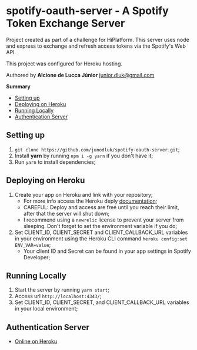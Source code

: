 # spotify-oauth-server - A Spotify Token Exchange Server

Project created as part of a challenge for HiPlatform.
This server uses node and express to exchange and refresh access tokens via the Spotify's Web API.

This project was configured for Heroku hosting.

Authored by **Alcione de Lucca Júnior** <junior.dluk@gmail.com>

**Summary**
- [Setting up](#setting-up)
- [Deploying on Heroku](#deploying-on-heroku)
- [Running Locally](#running-locally)
- [Authentication Server](#authentication-server)

## Setting up
1. `git clone https://github.com/junodluk/spotify-oauth-server.git`;
2. Install **yarn** by running `npm i -g yarn` if you don't have it;
3. Run `yarn` to install dependencies;

## Deploying on Heroku
1. Create your app on Heroku and link with your repository;
    - For more info access the Heroku deply [documentation](https://devcenter.heroku.com/categories/deployment);
    - CAREFUL: Deploy and access are free until you reach their limit, after that the server will shut down;
    - I recommend using a `newrelic` license to prevent your server from sleeping. Don't forget to set the environment variable if you do;
2. Set CLIENT_ID, CLIENT_SECRET and CLIENT_CALLBACK_URL variables in your environment using the Heroku CLI command `heroku config:set ENV_VAR=value`;
    - Your client ID and Secret can be found in your app settings in Spotify Developer;

## Running Locally
1. Start the server by running `yarn start`;
2. Access url `http://localhost:4343/`;
3. Set CLIENT_ID, CLIENT_SECRET, and CLIENT_CALLBACK_URL variables in your local environment;

## Authentication Server
- [Online on Heroku](https://spotify-oauth-server.herokuapp.com/)
